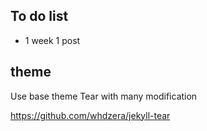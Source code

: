 ## To do list
- 1 week 1 post

## theme
Use base theme Tear with many modification

https://github.com/whdzera/jekyll-tear
